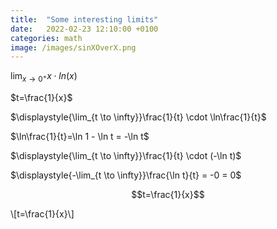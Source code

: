 ```yaml
---
title:  "Some interesting limits"
date:   2022-02-23 12:10:00 +0100
categories: math
image: /images/sinXOverX.png
---
```


$\displaystyle{\lim_{x \to 0^+}} x \cdot ln(x)$

$t=\frac{1}{x}$

$\displaystyle{\lim_{t \to \infty}}\frac{1}{t} \cdot \ln\frac{1}{t}$

$\ln\frac{1}{t}=\ln 1 - \ln t = -\ln t$

$\displaystyle{\lim_{t \to \infty}}\frac{1}{t} \cdot (-\ln t)$

$\displaystyle{-\lim_{t \to \infty}}\frac{\ln t}{t} = -0 = 0$

$$t=\frac{1}{x}$$

\\[t=\frac{1}{x}\\]
